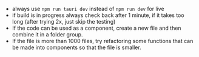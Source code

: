 * always use `npm run tauri dev` instead of `npm run dev` for live
* if build is in progress always check back after 1 minute, if it takes too long (after trying 2x, just skip the testing)
* If the code can be used as a component, create a new file and then combine it in a folder group.
* If the file is more than 1000 files, try refactoring some functions that can be made into components so that the file is smaller.